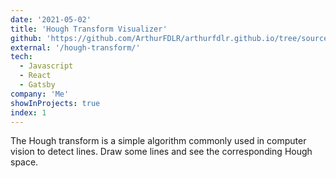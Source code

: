 ```yaml
---
date: '2021-05-02'
title: 'Hough Transform Visualizer'
github: 'https://github.com/ArthurFDLR/arthurfdlr.github.io/tree/source/src/components/hough-transform'
external: '/hough-transform/'
tech:
  - Javascript
  - React
  - Gatsby
company: 'Me'
showInProjects: true
index: 1
---
```


The Hough transform is a simple algorithm commonly used in computer vision to detect lines. Draw some lines and see the corresponding Hough space.
